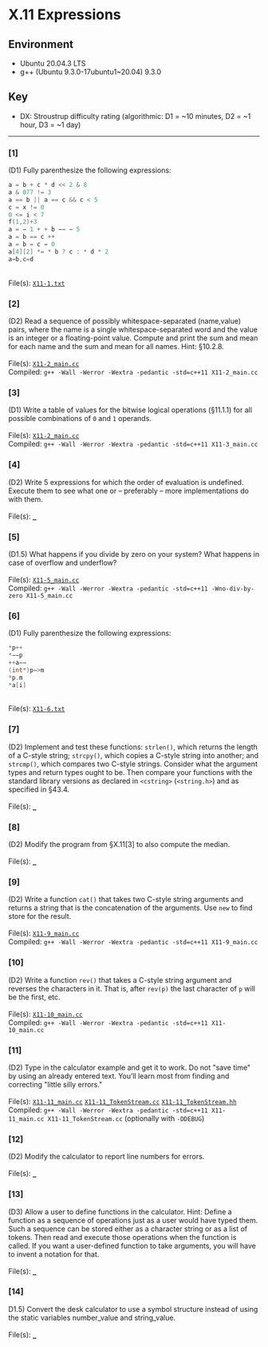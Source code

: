 # X.11 Expressions

## Environment
- Ubuntu 20.04.3 LTS
- g++ (Ubuntu 9.3.0-17ubuntu1~20.04) 9.3.0

## Key
- DX: Stroustrup difficulty rating (algorithmic: D1 = ~10 minutes, D2 = ~1 hour, D3 = ~1 day)

---

### \[1\]
(D1) Fully parenthesize the following expressions:
```C++
a = b + c * d << 2 & 8
a & 077 != 3
a == b || a == c && c < 5
c = x != 0
0 <= i < 7
f(1,2)+3
a = − 1 + + b −− − 5
a = b == c ++
a = b = c = 0
a[4][2] *= * b ? c : * d * 2
a−b,c=d
```
\
File(s): [`X11-1.txt`](./X11-1.txt)

### \[2\]
(D2) Read a sequence of possibly whitespace-separated (name,value) pairs, where the name is a single whitespace-separated word and the value is an integer or a floating-point value. Compute and print the sum and mean for each name and the sum and mean for all names. Hint: §10.2.8.\
\
File(s): [`X11-2_main.cc`](./X11-2_main.cc)\
Compiled: `g++ -Wall -Werror -Wextra -pedantic -std=c++11 X11-2_main.cc`

### \[3\]
(D1) Write a table of values for the bitwise logical operations (§11.1.1) for all possible combinations of `0` and `1` operands.\
\
File(s): [`X11-2_main.cc`](./X11-3_main.cc)\
Compiled: `g++ -Wall -Werror -Wextra -pedantic -std=c++11 X11-3_main.cc`

### \[4\]
(D2) Write 5 expressions for which the order of evaluation is undefined. Execute them to see what one or – preferably – more implementations do with them.\
\
File(s): [`_`](./)

### \[5\]
(D1.5) What happens if you divide by zero on your system? What happens in case of overflow and underflow?\
\
File(s): [`X11-5_main.cc`](./X11-5_main.cc)\
Compiled: `g++ -Wall -Werror -Wextra -pedantic -std=c++11 -Wno-div-by-zero X11-5_main.cc`

### \[6\]
(D1) Fully parenthesize the following expressions:
```C++
*p++
*−−p
++a−−
(int*)p−>m
*p.m
*a[i]
```
\
File(s): [`X11-6.txt`](./X11-6.txt)

### \[7\]
(D2) Implement and test these functions: `strlen()`, which returns the length of a C-style string; `strcpy()`, which copies a C-style string into another; and `strcmp()`, which compares two C-style strings. Consider what the argument types and return types ought to be. Then compare your functions with the standard library versions as declared in `<cstring>` (`<string.h>`) and as specified in §43.4.\
\
File(s): [`_`](./)

### \[8\]
(D2) Modify the program from §X.11\[3\] to also compute the median.\
\
File(s): [`_`](./)

### \[9\]
(D2) Write a function `cat()` that takes two C-style string arguments and returns a string that is the concatenation of the arguments. Use `new` to find store for the result.\
\
File(s): [`X11-9_main.cc`](./X11-9_main.cc)\
Compiled: `g++ -Wall -Werror -Wextra -pedantic -std=c++11 X11-9_main.cc`

### \[10\]
(D2) Write a function `rev()` that takes a C-style string argument and reverses the characters in it. That is, after `rev(p)` the last character of `p` will be the first, etc.\
\
File(s): [`X11-10_main.cc`](./X11-10_main.cc)\
Compiled: `g++ -Wall -Werror -Wextra -pedantic -std=c++11 X11-10_main.cc`

### \[11\]
(D2) Type in the calculator example and get it to work. Do not "save time" by using an already entered text. You’ll learn most from finding and correcting "little silly errors."\
\
File(s): [`X11-11_main.cc`](./X11-11_main.cc) [`X11-11_TokenStream.cc`](./X11-11_TokenStream.cc) [`X11-11_TokenStream.hh`](./X11-11_TokenStream.hh)\
Compiled: `g++ -Wall -Werror -Wextra -pedantic -std=c++11 X11-11_main.cc X11-11_TokenStream.cc` (optionally with `-DDEBUG`)

### \[12\]
(D2) Modify the calculator to report line numbers for errors.\
\
File(s): [`_`](./)

### \[13\]
(D3) Allow a user to define functions in the calculator. Hint: Define a function as a sequence of operations just as a user would have typed them. Such a sequence can be stored either as a character string or as a list of tokens. Then read and execute those operations when the function is called. If you want a user-defined function to take arguments, you will have to invent a notation for that.\
\
File(s): [`_`](./)

### \[14\]
D1.5) Convert the desk calculator to use a symbol structure instead of using the static variables number_value and string_value.\
\
File(s): [`_`](./)

